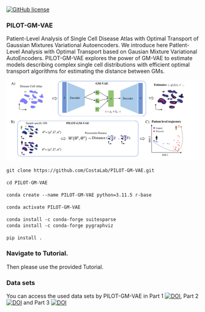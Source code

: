 
[![GitHub license](https://img.shields.io/github/license/CostaLab/PILOT.svg)](https://github.com/CostaLab/PILOT?tab=MIT-1-ov-file#MIT-1-ov-file)

### PILOT-GM-VAE

Patient-Level Analysis of Single Cell Disease Atlas with Optimal Transport of Gaussian Mixtures Variational Autoencoders.
We introduce here PatIent-Level Analysis with Optimal Transport based on Gausian Mixture  Variational AutoEncoders. PILOT-GM-VAE explores the power of GM-VAE to estimate models describing complex single cell distributions with efficient optimal transport algorithms for estimating the distance between GMs.



![plot](./img/plot1.png)

```terminal
git clone https://github.com/CostaLab/PILOT-GM-VAE.git

cd PILOT-GM-VAE

conda create --name PILOT-GM-VAE python=3.11.5 r-base

conda activate PILOT-GM-VAE

conda install -c conda-forge suitesparse
conda install -c conda-forge pygraphviz

pip install .
```

### Navigate to Tutorial.

Then please use the provided Tutorial.


### Data sets

You can access the used data sets by PILOT-GM-VAE in Part 1 [![DOI](https://zenodo.org/badge/DOI/10.5281/zenodo.4740646.svg)](https://zenodo.org/records/8370081), Part 2 [![DOI](https://zenodo.org/badge/DOI/10.5281/zenodo.4740646.svg)](https://zenodo.org/records/7957118) and Part 3 
[![DOI](https://zenodo.org/badge/DOI/10.5281/zenodo.4740646.svg)](https://zenodo.org/records/14615923)


